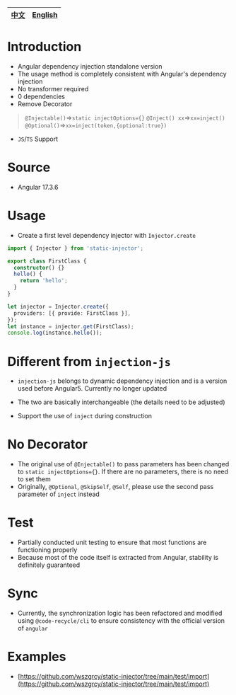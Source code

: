 | [中文](https://github.com/wszgrcy/static-injector/blob/main/readme.zh-Hans.md) | [English](./readme.md) |
| ------------------------------------------------------------------------------ | ---------------------- |

# Introduction

- Angular dependency injection standalone version
- The usage method is completely consistent with Angular's dependency injection
- No transformer required
- 0 dependencies
- Remove Decorator
> `@Injectable()`=>`static injectOptions={}`
> `@Inject() xx`=>`xx=inject()`
> `@Optional()`=>`xx=inject(token,{optional:true})`
- `JS`/`TS` Support

# Source

- Angular 17.3.6

# Usage

- Create a first level dependency injector with `Injector.create`
```ts
import { Injector } from 'static-injector';

export class FirstClass {
  constructor() {}
  hello() {
    return 'hello';
  }
}

let injector = Injector.create({
  providers: [{ provide: FirstClass }],
});
let instance = injector.get(FirstClass);
console.log(instance.hello());

```

# Different from `injection-js`

- `injection-js` belongs to dynamic dependency injection and is a version used before Angular5. Currently no longer updated
- The two are basically interchangeable (the details need to be adjusted)

- Support the use of `inject` during construction

# No Decorator

- The original use of `@Injectable()` to pass parameters has been changed to `static injectOptions={}`. If there are no parameters, there is no need to set them
- Originally, `@Optional`, `@SkipSelf`, `@Self`, please use the second pass parameter of `inject` instead

# Test

- Partially conducted unit testing to ensure that most functions are functioning properly
- Because most of the code itself is extracted from Angular, stability is definitely guaranteed

# Sync

- Currently, the synchronization logic has been refactored and modified using `@code-recycle/cli` to ensure consistency with the official version of `angular`

# Examples
- [https://github.com/wszgrcy/static-injector/tree/main/test/import](https://github.com/wszgrcy/static-injector/tree/main/test/import)